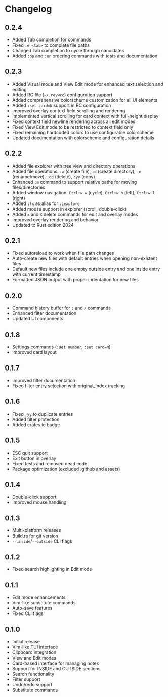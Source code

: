 # Changelog

## 0.2.4

- Added Tab completion for commands
- Fixed `:e <tab>` to complete file paths
- Changed Tab completion to cycle through candidates
- Added `:op` and `:on` ordering commands with tests and documentation

## 0.2.3

- Added Visual mode and View Edit mode for enhanced text selection and editing
- Added RC file (`~/.revwrc`) configuration support
- Added comprehensive colorscheme customization for all UI elements
- Added `:set card=N` support in RC configuration
- Improved overlay context field scrolling and rendering
- Implemented vertical scrolling for card context with full-height display
- Fixed context field newline rendering across all edit modes
- Fixed View Edit mode to be restricted to context field only
- Fixed remaining hardcoded colors to use configurable colorscheme
- Updated documentation with colorscheme and configuration details

## 0.2.2

- Added file explorer with tree view and directory operations
- Added file operations: `:a` (create file), `:d` (create directory), `:m` (rename/move), `:dd` (delete), `:yy` (copy)
- Enhanced `:m` command to support relative paths for moving files/directories
- Added window navigation: `Ctrl+w w` (cycle), `Ctrl+w h` (left), `Ctrl+w l` (right)
- Added `:lx` as alias for `:Lexplore`
- Added mouse support in explorer (scroll, double-click)
- Added `x` and `X` delete commands for edit and overlay modes
- Improved overlay rendering and behavior
- Updated to Rust edition 2024

## 0.2.1

- Fixed autoreload to work when file path changes
- Auto-create new files with default entries when opening non-existent files
- Default new files include one empty outside entry and one inside entry with current timestamp
- Formatted JSON output with proper indentation for new files

## 0.2.0

- Command history buffer for `:` and `/` commands
- Enhanced filter documentation
- Updated UI components

## 0.1.8

- Settings commands (`:set number`, `:set card=N`)
- Improved card layout

## 0.1.7

- Improved filter documentation
- Fixed filter entry selection with original_index tracking

## 0.1.6

- Fixed `:yy` to duplicate entries
- Added filter protection
- Added crates.io badge

## 0.1.5

- ESC quit support
- Exit button in overlay
- Fixed tests and removed dead code
- Package optimization (excluded .github and assets)

## 0.1.4

- Double-click support
- Improved mouse handling

## 0.1.3

- Multi-platform releases
- Build.rs for git version
- `--inside`/`--outside` CLI flags

## 0.1.2

- Fixed search highlighting in Edit mode

## 0.1.1

- Edit mode enhancements
- Vim-like substitute commands
- Auto-save features
- Fixed CLI flags

## 0.1.0

- Initial release
- Vim-like TUI interface
- Clipboard integration
- View and Edit modes
- Card-based interface for managing notes
- Support for INSIDE and OUTSIDE sections
- Search functionality
- Filter support
- Undo/redo support
- Substitute commands
